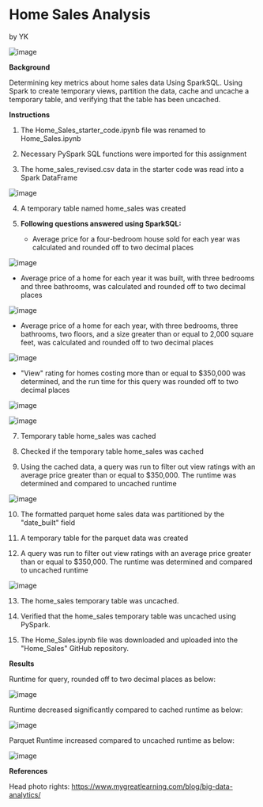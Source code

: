 # Home Sales Analysis
by YK

![image](https://github.com/YargKlnc/Home_Sales/assets/142269763/10b97996-be33-44fe-90fc-9ece4573cd80)


**Background**

Determining key metrics about home sales data Using SparkSQL. Using Spark to create temporary views, partition the data, cache and uncache a temporary table, and verifying that the table has been uncached.


**Instructions**

1. The Home_Sales_starter_code.ipynb file was renamed to Home_Sales.ipynb

2. Necessary PySpark SQL functions were imported for this assignment

3. The home_sales_revised.csv data in the starter code was read into a Spark DataFrame

![image](https://github.com/YargKlnc/Home_Sales/assets/142269763/abf97de8-c7bf-466e-b5c0-4c543d993818)

4. A temporary table named home_sales was created

5. **Following questions answered using SparkSQL:**

   - Average price for a four-bedroom house sold for each year was calculated and rounded off to two decimal places

![image](https://github.com/YargKlnc/Home_Sales/assets/142269763/c1632b85-08bb-4951-8fbe-c40bf0230503)

   - Average price of a home for each year it was built, with three bedrooms and three bathrooms, was calculated and rounded off to two decimal places

![image](https://github.com/YargKlnc/Home_Sales/assets/142269763/2b0d1b00-5191-4e79-8868-57c663cc7b09)

   - Average price of a home for each year, with three bedrooms, three bathrooms, two floors, and a size greater than or equal to 2,000 square feet, was calculated and rounded off to two decimal places

![image](https://github.com/YargKlnc/Home_Sales/assets/142269763/fb810b63-a6b0-48c7-9c8c-5ace36c9bac4)

   - "View" rating for homes costing more than or equal to $350,000 was determined, and the run time for this query was rounded off to two decimal places

![image](https://github.com/YargKlnc/Home_Sales/assets/142269763/3d0569ad-9673-408c-8056-6432c9e317ee)

![image](https://github.com/YargKlnc/Home_Sales/assets/142269763/3e6c21eb-eca0-43ee-ae96-d9be27b6e6c2)

7. Temporary table home_sales was cached

8. Checked if the temporary table home_sales was cached

9. Using the cached data, a query was run to filter out view ratings with an average price greater than or equal to $350,000. The runtime was determined and compared to uncached runtime

![image](https://github.com/YargKlnc/Home_Sales/assets/142269763/4343c2f0-0183-429a-8e4e-8b7186dc3528)

10. The formatted parquet home sales data was partitioned by the "date_built" field

11. A temporary table for the parquet data was created

12. A query was run to filter out view ratings with an average price greater than or equal to $350,000. The runtime was determined and compared to uncached runtime

![image](https://github.com/YargKlnc/Home_Sales/assets/142269763/67584782-64d1-4de1-bd2b-bf6e6bc0dff3)

13. The home_sales temporary table was uncached.

14. Verified that the home_sales temporary table was uncached using PySpark.

15. The Home_Sales.ipynb file was downloaded and uploaded into the "Home_Sales" GitHub repository.


**Results**

Runtime for query, rounded off to two decimal places as below:

![image](https://github.com/YargKlnc/Home_Sales/assets/142269763/4f030bd4-30c6-49cd-b234-e2d89aa4b9de)

Runtime decreased significantly compared to cached runtime as below:

![image](https://github.com/YargKlnc/Home_Sales/assets/142269763/0185ef4b-db1e-48a6-b51e-ed1e9d9e02f6)

Parquet Runtime increased compared to uncached runtime as below:

![image](https://github.com/YargKlnc/Home_Sales/assets/142269763/0f6d3471-f9fd-48e3-bc1d-c4f9ebd7bf9c)


**References**

Head photo rights: https://www.mygreatlearning.com/blog/big-data-analytics/
